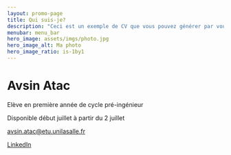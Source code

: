 ```yaml
---
layout: promo-page
title: Qui suis-je?
description: "Ceci est un exemple de CV que vous pouvez générer par vous-même"
menubar: menu_bar
hero_image: assets/imgs/photo.jpg
hero_image_alt: Ma photo
hero_image_ratio: is-1by1
---
```


# Avsin Atac
Elève en première année de cycle pré-ingénieur


Disponible début juillet à partir du 2 juillet

[avsin.atac@etu.unilasalle.fr](mailto:avsin.atac@etu.unilasalle.fr)

[LinkedIn](https://www.linkedin.com/in/Prenom.Nom)



